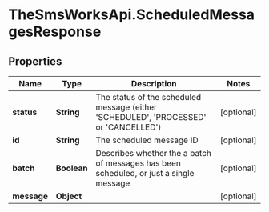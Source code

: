 # TheSmsWorksApi.ScheduledMessagesResponse

## Properties
Name | Type | Description | Notes
------------ | ------------- | ------------- | -------------
**status** | **String** | The status of the scheduled message (either &#x27;SCHEDULED&#x27;, &#x27;PROCESSED&#x27; or &#x27;CANCELLED&#x27;) | [optional] 
**id** | **String** | The scheduled message ID | [optional] 
**batch** | **Boolean** | Describes whether the a batch of messages has been scheduled, or just a single message | [optional] 
**message** | **Object** |  | [optional] 
